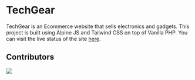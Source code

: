 # TechGear

TechGear is an Ecommerce website that sells electronics and gadgets. This project is built using Alpine JS and Tailwind CSS on top of Vanilla PHP. You can visit the live status of the site [here](https://www.techgear.studio/).

## Contributors

<a href="https://github.com/lenard123/techgear/graphs/contributors">
  <img src="https://contrib.rocks/image?repo=lenard123/techgear" />
</a>
